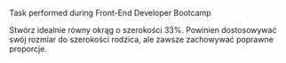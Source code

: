 Task performed during Front-End Developer Bootcamp

Stwórz idealnie równy okrąg o szerokości 33%. Powinien dostosowywać swój rozmiar do szerokości rodzica, ale zawsze zachowywać poprawne proporcje.
